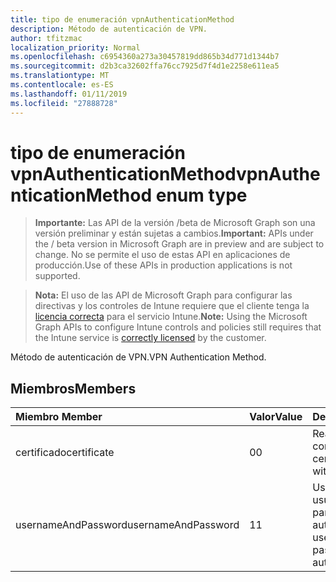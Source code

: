 ```yaml
---
title: tipo de enumeración vpnAuthenticationMethod
description: Método de autenticación de VPN.
author: tfitzmac
localization_priority: Normal
ms.openlocfilehash: c6954360a273a30457819dd865b34d771d1344b7
ms.sourcegitcommit: d2b3ca32602ffa76cc7925d7f4d1e2258e611ea5
ms.translationtype: MT
ms.contentlocale: es-ES
ms.lasthandoff: 01/11/2019
ms.locfileid: "27888728"
---
```

# <a name="vpnauthenticationmethod-enum-type"></a><span data-ttu-id="e547a-103">tipo de enumeración vpnAuthenticationMethod</span><span class="sxs-lookup"><span data-stu-id="e547a-103">vpnAuthenticationMethod enum type</span></span>

> <span data-ttu-id="e547a-104">**Importante:** Las API de la versión /beta de Microsoft Graph son una versión preliminar y están sujetas a cambios.</span><span class="sxs-lookup"><span data-stu-id="e547a-104">**Important:** APIs under the / beta version in Microsoft Graph are in preview and are subject to change.</span></span> <span data-ttu-id="e547a-105">No se permite el uso de estas API en aplicaciones de producción.</span><span class="sxs-lookup"><span data-stu-id="e547a-105">Use of these APIs in production applications is not supported.</span></span>

> <span data-ttu-id="e547a-106">**Nota:** El uso de las API de Microsoft Graph para configurar las directivas y los controles de Intune requiere que el cliente tenga la [licencia correcta](https://go.microsoft.com/fwlink/?linkid=839381) para el servicio Intune.</span><span class="sxs-lookup"><span data-stu-id="e547a-106">**Note:** Using the Microsoft Graph APIs to configure Intune controls and policies still requires that the Intune service is [correctly licensed](https://go.microsoft.com/fwlink/?linkid=839381) by the customer.</span></span>

<span data-ttu-id="e547a-107">Método de autenticación de VPN.</span><span class="sxs-lookup"><span data-stu-id="e547a-107">VPN Authentication Method.</span></span>
## <a name="members"></a><span data-ttu-id="e547a-108">Miembros</span><span class="sxs-lookup"><span data-stu-id="e547a-108">Members</span></span>
|<span data-ttu-id="e547a-109">Miembro	</span><span class="sxs-lookup"><span data-stu-id="e547a-109">Member</span></span>|<span data-ttu-id="e547a-110">Valor</span><span class="sxs-lookup"><span data-stu-id="e547a-110">Value</span></span>|<span data-ttu-id="e547a-111">Description</span><span class="sxs-lookup"><span data-stu-id="e547a-111">Description</span></span>|
|:---|:---|:---|
|<span data-ttu-id="e547a-112">certificado</span><span class="sxs-lookup"><span data-stu-id="e547a-112">certificate</span></span>|<span data-ttu-id="e547a-113">0</span><span class="sxs-lookup"><span data-stu-id="e547a-113">0</span></span>|<span data-ttu-id="e547a-114">Realice la autenticación con un certificado.</span><span class="sxs-lookup"><span data-stu-id="e547a-114">Authenticate with a certificate.</span></span>|
|<span data-ttu-id="e547a-115">usernameAndPassword</span><span class="sxs-lookup"><span data-stu-id="e547a-115">usernameAndPassword</span></span>|<span data-ttu-id="e547a-116">1</span><span class="sxs-lookup"><span data-stu-id="e547a-116">1</span></span>|<span data-ttu-id="e547a-117">Use el nombre de usuario y la contraseña para la autenticación.</span><span class="sxs-lookup"><span data-stu-id="e547a-117">Use username and password for authentication.</span></span>|





